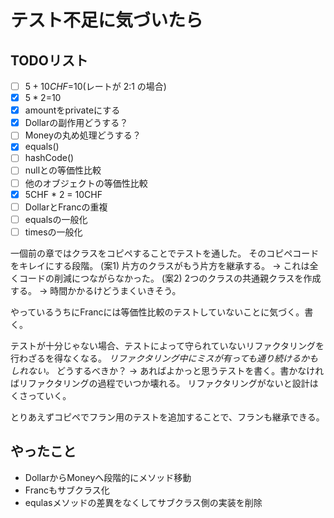 # テスト不足に気づいたら

## TODOリスト

- [ ] $5+10CHF=$10(レートが 2:1 の場合)
- [x] $5 * 2=$10
- [x] amountをprivateにする
- [x] Dollarの副作用どうする？
- [ ] Moneyの丸め処理どうする？
- [x] equals()
- [ ] hashCode()
- [ ] nullとの等価性比較
- [ ] 他のオブジェクトの等価性比較
- [x] 5CHF * 2 = 10CHF
- [ ] DollarとFrancの重複
- [ ] equalsの一般化
- [ ] timesの一般化

一個前の章ではクラスをコピペすることでテストを通した。
そのコピペコードをキレイにする段階。
(案1) 片方のクラスがもう片方を継承する。
-> これは全くコードの削減につながらなかった。
(案2) 2つのクラスの共通親クラスを作成する。
-> 時間かかるけどうまくいきそう。

やっているうちにFrancには等価性比較のテストしていないことに気づく。書く。

テストが十分じゃない場合、テストによって守られていないリファクタリングを行わざるを得なくなる。
*リファクタリング中にミスが有っても通り続けるかもしれない。*
どうするべきか？
-> あればよかっと思うテストを書く。書かなければリファクタリングの過程でいつか壊れる。
リファクタリングがないと設計はくさっていく。

とりあえずコピペでフラン用のテストを追加することで、フランも継承できる。

## やったこと

- DollarからMoneyへ段階的にメソッド移動
- Francもサブクラス化
- equlasメソッドの差異をなくしてサブクラス側の実装を削除
